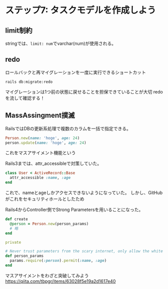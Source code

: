 # ステップ7: タスクモデルを作成しよう

## limit制約

stringでは、`limit: num`でvarchar(num)が使用される。

## redo

ロールバックと再マイグレーションを一度に実行できるショートカット
```
rails db:migrate:redo
```

マイグレーションは1つ前の状態に戻せることを担保できていることが大切
redoを流して確認する！

## MassAssingment撲滅

RailsではDBの更新系処理で複数のカラムを一括で指定できる。

```ruby
Person.new(name: 'hoge', age: 24)
person.update(name: 'hoge', age: 24)
```

これをマスアサイメント機能という

Rails3までは、attr_accessibleで対策していた。

```ruby
class User < ActiveRecord::Base
  attr_accessible :name, :age
end
```

これで、nameとageしかアクセスできないようになっていた。
しかし、GitHubがこれをセキュリティホールとしたため

Rails4からController側でStrong Parametersを用いることになった。

```ruby
def create
  @person = Person.new(person_params)
  # 略
end

private

# Never trust parameters from the scary internet, only allow the white list through.
def person_params
  params.require(:person).permit(:name, :age)
end
```

マスアサイメントをわざと突破してみよう
https://qiita.com/tbpgr/items/63028f5e19a2d1617e40

